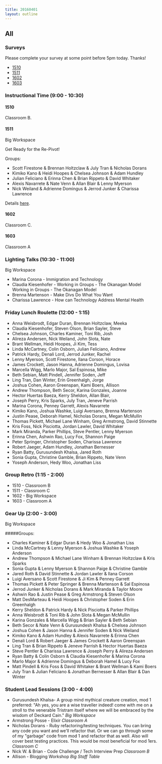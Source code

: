 ```yaml
---
title: 20160401
layout: outline
---
```


## All

### Surveys

Please complete your survey at some point before 5pm today. Thanks!

* [1510]()
* [1511](http://goo.gl/forms/N7ILWu3fFg)
* [1602](https://docs.google.com/a/casimircreative.com/forms/d/1OtS54xD5IHxlIliPqoTpfyVs1xLJVdBMqhOMQXy41G0/viewform)
* [1603]()

### Instructional Time (9:00 - 10:30)

#### 1510

Classroom B.

#### 1511

Big Workspace

Get Ready for the Re-Pivot!

Groups:

* Scott Firestone & Brennan Holtzclaw & July Tran & Nicholas Dorans
* Kimiko Kano & Heidi Hoopes & Chelsea Johnson & Adam Hundley
* Julian Feliciano & Erinna Chen & Brian Rippeto & David Whitaker
* Alexis Navarrete & Nate Venn & Allan Blair & Lenny Myerson
* Nick Weiland & Adrienne Domingus & Jerrod Junker & Charissa Lawrence

Details [here](http://bit.ly/IqT6zt).

#### 1602

Classroom C.

#### 1603

Classroom A


### Lighting Talks (10:30 - 11:00)

Big Workspace

* Marina Corona - Immigration and Technology
* Claudia Kiesenhofer - Working in Groups - The Okanagan Model Working in Groups - The Okanagan Model
* Brenna Martenson - Make Divs Do What You Want
* Charissa Lawrence - How can Technology Address Mental Health

### Friday Lunch Roulette (12:00 - 1:15)
* Anna Weisbrodt, Edgar Duran, Brennan Holtzclaw, Meeka
* Claudia Kiesenhofer, Steven Olson, Brian Sayler, Steve
* Chelsea Johnson, Charles Kaminer, Toni Rib, Josh
* Alireza Andersen, Nick Weiland, John Slota, Nate
* Brant Wellman, Heidi Hoopes, Ji Kim, Tess
* Linda McCartney, Colin Osborn, Julian Feliciano, Andrew
* Patrick Hardy, Denali Lord, Jerrod Junker, Rachel
* Lenny Myerson, Scott Firestone, Ilana Corson, Horace
* James Crockett, Jason Hanna, Adrienne Domingus, Lovisa
* Marcella Wigg, Marlo Major, Sal Espinosa, Mike
* Beth Sebian, Matt Pindell, Jennifer Soden, Jeff
* Ling Tran, Dan Winter, Erin Greenhalgh, Jorge
* Joshua Cohen, Aaron Greenspan, Kami Boers, Allison
* Andrew Thompson, Beth Secor, Karina Gonzales, Joanne
* Hector Huertas Baeza, Kerry Sheldon, Allan Blair,
* Joseph Perry, Kris Sparks, July Tran, Jeneve Parrish
* Marina Corona, Penney Garrett, Alexis Navarrete
* Kimiko Kano, Joshua Washke, Luigi Aversano, Brenna Martenson
* Justin Pease, Deborah Hamel, Nicholas Dorans, Megan McMullin
* Thomas Pickett, Michael Lane Winham, Greg Armstrong, David Stinnette
* Kris Foss, Nick Pisciotta, Jordan Lawler, David Whitaker
* Mark Miranda, Parker Phillips, Steve Pentler, Lenny Myerson
* Erinna Chen, Ashwin Rao, Lucy Fox, Shannon Paige
* Peter Springer, Christopher Soden, Charissa Lawrence
* Robert Jaeger, Adam Hundley, Jonathan Bernesser
* Ryan Batty, Gurusundesh Khalsa, Jared Roth
* Sonia Gupta, Christine Gamble, Brian Rippeto, Nate Venn
* Yoseph Anderson, Hedy Woo, Jonathan Liss

### Group Retro (1:15 - 2:00)
* 1510 - Classroom B
* 1511 - Classroom C
* 1602 - Big Workspace
* 1603 - Classroom A

### Gear Up (2:00 - 3:00)

Big Workspace

#####Groups:
* Charles Kaminer & Edgar Duran & Hedy Woo & Jonathan Liss
* Linda McCartney & Lenny Myerson & Joshua Washke & Yoseph Anderson
* Andrew Thompson & Michael Lane Winham & Brennan Holtzclaw & Kris Sparks
* Sonia Gupta & Lenny Myerson & Shannon Paige & Christine Gamble
* Jared Roth & David Stinnette & Jordan Lawler & Ilana Corson
* Luigi Aversano & Scott Firestone & Ji Kim & Penney Garrett
* Thomas Pickett & Peter Springer & Brenna Martenson & Sal Espinosa
* Jerrod Junker & Nicholas Dorans & Mark Miranda & Taylor Moore
* Ashwin Rao & Justin Pease & Greg Armstrong & Steven Olson
* Matt DesMarteau & Heidi Hoopes & Christopher Soden & Erin Greenhalgh
* Kerry Sheldon & Patrick Hardy & Nick Pisciotta & Parker Phillips
* Anna Weisbrodt & Toni Rib & John Slota & Megan McMullin
* Karina Gonzales & Marcella Wigg & Brian Sayler & Beth Sebian
* Beth Secor & Nate Venn & Gurusundesh Khalsa & Chelsea Johnson
* Joshua Cohen & Jason Hanna & Jennifer Soden & Nick Weiland
* Kimiko Kano & Adam Hundley & Alexis Navarrete & Erinna Chen
* Denali Lord & Robert Jaeger & James Crockett & Aaron Greenspan
* Ling Tran & Brian Rippeto & Jeneve Parrish & Hector Huertas Baeza
* Steve Pentler & Charissa Lawrence & Joseph Perry & Alireza Andersen
* Ryan Batty & Colin Osborn & Claudia Kiesenhofer & Marina Corona
* Marlo Major & Adrienne Domingus & Deborah Hamel & Lucy Fox
* Matt Pindell & Kris Foss & David Whitaker & Brant Wellman & Kami Boers
* July Tran & Julian Feliciano & Jonathan Bernesser & Allan Blair & Dan Winter

### Student Lead Sessions (3:00 - 4:00)

* Gurusundesh Khalsa- A group mind mythical creature creation, mod 1 preferred: "Ah yes, you are a wise traveller indeed! come with me on a stroll to the venerable Tristram itself where we will be embraced by the wisdom of Deckard Cain." *Big Workspace*
* Armstrong Posse - Elixir *Classroom A*
* Nicholas Dorans - Ruby refactoring/testing techniques. You can bring any code you want and we'll refactor that. Or we can go through some of my "garbage" code from mod 1 and refactor that as well. Also will cover best testing practices. This would be most beneficial for mod 1ers. *Classroom C*
* Nick W. & Brian - Code Challenge / Tech Interview Prep *Classroom B*
* Allison - Blogging Workshop *Big Staff Table*
